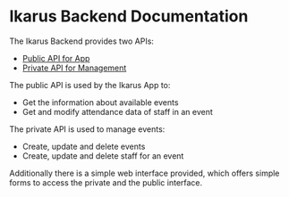 # Ikarus Backend Documentation

The Ikarus Backend provides two APIs:

* [Public API for App](app/public.md)
* [Private API for Management](management/private.md)

The public API is used by the Ikarus App to:
* Get the information about available events
* Get and modify attendance data of staff in an event

The private API is used to manage events:
* Create, update and delete events
* Create, update and delete staff for an event

Additionally there is a simple web interface provided,
which offers simple forms to access the private and the public interface.
